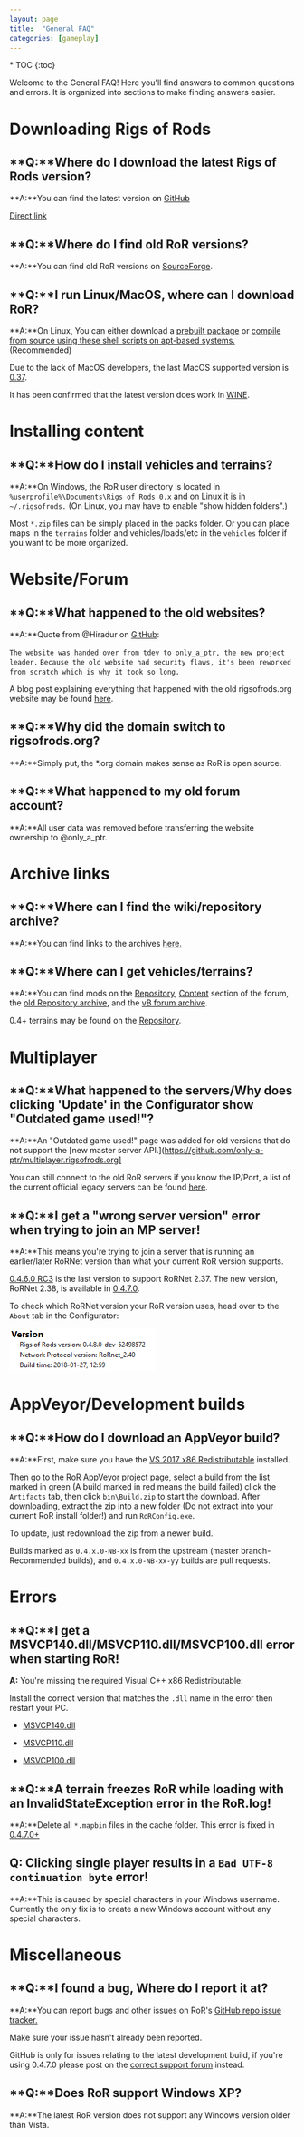 ```yaml
---
layout: page
title:  "General FAQ"
categories: [gameplay]
---
```


<div class="toc" markdown="1">
  * TOC
  {:toc}
</div>

Welcome to the General FAQ! Here you'll find answers to common questions and errors.
It is organized into sections to make finding answers easier.

# Downloading Rigs of Rods
 
## **Q:**Where do I download the latest Rigs of Rods version?

**A:**You can find the latest version on [GitHub](https://github.com/RigsOfRods/rigs-of-rods/releases) 

[Direct link](https://github.com/RigsOfRods/rigs-of-rods/releases/download/0.4.7.0/RoR_0.4.7.0_Setup.exe)

## **Q:**Where do I find old RoR versions?

**A:**You can find old RoR versions on [SourceForge](https://sourceforge.net/projects/rigsofrods/files/rigsofrods/).

## **Q:**I run Linux/MacOS, where can I download RoR?

**A:**On Linux, You can either download a [prebuilt package](https://archives.rigsofrods.net/old-forum-mybb/thread-68.html) or [compile from source using these shell scripts on apt-based systems.](https://forum.rigsofrods.org/development-discussion/101-shell-scripts-build-rigs-rods-git-debian-ubuntu-mint.html) (Recommended)

Due to the lack of MacOS developers, the last MacOS supported version is [0.37](http://archives.rigsofrods.net/repo/files/repofiles-4th-batch/RoR-Mac-0.37-beta.zip). 

It has been confirmed that the latest version does work in [WINE](https://www.winehq.org/).

# Installing content

## **Q:**How do I install vehicles and terrains?

**A:**On Windows, the RoR user directory is located in `%userprofile%\Documents\Rigs of Rods 0.x` and on Linux it is in `~/.rigsofrods.` (On Linux, you may have to enable "show hidden folders".)

Most `*.zip` files can be simply placed in the packs folder. Or you can place maps in the `terrains` folder and vehicles/loads/etc in the `vehicles` folder if you want to be more organized.

# Website/Forum

## **Q:**What happened to the old websites? 

**A:**Quote from @Hiradur on [GitHub](https://github.com/RigsOfRods/rigs-of-rods/issues/795#issuecomment-227970587):


`The website was handed over from tdev to only_a_ptr, the new project leader.` 
`Because the old website had security flaws, it's been reworked from scratch which is why it took so long.`


A blog post explaining everything that happened with the old rigsofrods.org website may be found [here](https://forum.rigsofrods.org/members/michael10055/2-website-changes.html).


## **Q:**Why did the domain switch to rigsofrods.org?

**A:**Simply put, the *.org domain makes sense as RoR is open source.

## **Q:**What happened to my old forum account?

**A:**All user data was removed before transferring the website ownership to @only_a_ptr.

# Archive links

## **Q:**Where can I find the wiki/repository archive?

**A:**You can find links to the archives [here.](https://archives.rigsofrods.net)

## **Q:**Where can I get vehicles/terrains?

**A:**You can find mods on the [Repository](hhttps://forum.rigsofrods.org/downloads.php?tabid=38), [Content](https://forum.rigsofrods.org/content/) section of the forum, the [old Repository archive](https://archives.rigsofrods.net/repo), and the [vB forum archive](https://archives.rigsofrods.net/old-forum/). 

0.4+ terrains may be found on the [Repository](https://forum.rigsofrods.org/downloads.php?tabid=38).

# Multiplayer

## **Q:**What happened to the servers/Why does clicking 'Update' in the Configurator show "Outdated game used!"?


**A:**An "Outdated game used!" page was added for old versions that do not support the [new master server API.](https://github.com/only-a-ptr/multiplayer.rigsofrods.org]

You can still connect to the old RoR servers if you know the IP/Port, a list of the current official legacy servers can be found [here](https://forum.rigsofrods.org/members/michael10055/4-official-multiplayer-servers.html).



## **Q:**I get a "wrong server version" error when trying to join an MP server!

**A:**This means you're trying to join a server that is running an earlier/later RoRNet version than what your current RoR version supports.

[0.4.6.0 RC3](http://archives.rigsofrods.net/old-forum-mybb/thread-3.html) is the last version to support RoRNet 2.37. The new version, RoRNet 2.38, is available in [0.4.7.0](https://github.com/RigsOfRods/rigs-of-rods/releases/tag/0.4.7.0).

To check which RoRNet version your RoR version uses, head over to the `About` tab in the Configurator:

![1](/images/network-about-rorconfig.png)


# AppVeyor/Development builds

## **Q:**How do I download an AppVeyor build?

**A:**First, make sure you have the [VS 2017 x86 Redistributable](https://aka.ms/vs/15/release/vc_redist.x86.exe) installed.

Then go to the [RoR AppVeyor project](https://ci.appveyor.com/project/AnotherFoxGuy/rigs-of-rods/history) page, select a build from the list marked in green (A build marked in red means the build failed) click the `Artifacts` tab, then click `bin\Build.zip` to start the download. After downloading, extract the zip into a new folder (Do not extract into your current RoR install folder!) and run `RoRConfig.exe`. 

To update, just redownload the zip from a newer build.

Builds marked as `0.4.x.0-NB-xx` is from the upstream (master branch-Recommended builds), and `0.4.x.0-NB-xx-yy` builds are pull requests.

# Errors

## **Q:**I get a MSVCP140.dll/MSVCP110.dll/MSVCP100.dll error when starting RoR!
**A:** You're missing the required Visual C++ x86 Redistributable:

Install the correct version that matches the `.dll` name in the error then restart your PC.

- [MSVCP140.dll](https://www.microsoft.com/en-us/download/details.aspx?id=48145)

- [MSVCP110.dll](https://www.microsoft.com/en-us/download/details.aspx?id=30679)

- [MSVCP100.dll](https://www.microsoft.com/en-us/download/details.aspx?id=26999)


## **Q:**A terrain freezes RoR while loading with an InvalidStateException error in the RoR.log!

**A:**Delete all `*.mapbin` files in the cache folder. This error is fixed in [0.4.7.0+](https://github.com/RigsOfRods/rigs-of-rods/releases/tag/0.4.7.0)

## **Q:** Clicking single player results in a `Bad UTF-8 continuation byte` error!

**A:**This is caused by special characters in your Windows username. Currently the only fix is to create a new Windows account without any special characters.

# Miscellaneous

## **Q:**I found a bug, Where do I report it at?

**A:**You can report bugs and other issues on RoR's [GitHub repo issue tracker.](https://github.com/RigsOfRods/rigs-of-rods/issues) 

Make sure your issue hasn't already been reported.

GitHub is only for issues relating to the latest development build, if you're using 0.4.7.0 please post on the [correct support forum](https://forum.rigsofrods.org/support/) instead. 

## **Q:**Does RoR support Windows XP?

**A:**The latest RoR version does not support any Windows version older than Vista.

